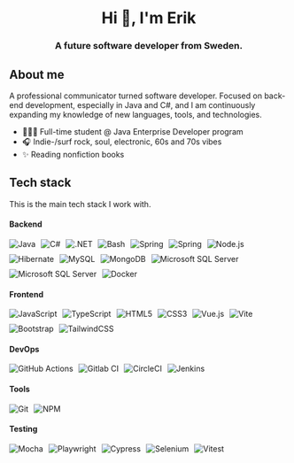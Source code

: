 <h1 align="center">Hi 👋, I'm Erik</h1>
<h3 align="center">A future software developer from Sweden. </h3>

## About me
A professional communicator turned software developer. Focused on back-end development, especially in Java and C#, and I am continuously expanding my knowledge of new languages, tools, and technologies.
- 👩🏻‍💻 Full-time student @ Java Enterprise Developer program
- 🎧 Indie-/surf rock, soul, electronic, 60s and 70s vibes
- ✨ Reading nonfiction books

## Tech stack 
This is the main tech stack I work with.

#### Backend
<div style="display: flex; flex-wrap: wrap; gap: 10px;">
      <img src="https://img.shields.io/badge/Java-%23ED8B00?logo=openjdk&logoColor=white" alt="Java"/>
        <img src="https://img.shields.io/badge/C%23-%23239120?logo=csharp&logoColor=white" alt="C#"/>
    <img src="https://img.shields.io/badge/.NET-5C2D91?logo=.net&logoColor=white" alt=".NET"/>
      <img src="https://img.shields.io/badge/Bash_Script-%23121011?logo=gnu-bash&logoColor=white" alt="Bash"/>
      <img src="https://img.shields.io/badge/Spring-%236DB33F?logo=spring&logoColor=white" alt="Spring"/>
        <img src="https://img.shields.io/badge/Apache%20Maven-C71A36?logo=Apache%20Maven&logoColor=white" alt="Spring"/>
      <img src="https://img.shields.io/badge/Node.js-339933?logo=node.js&logoColor=white" alt="Node.js"/>
  <img src="https://img.shields.io/badge/Hibernate-59666C?logo=hibernate&logoColor=white" alt="Hibernate"/>
    <img src="https://img.shields.io/badge/MySQL-4479A1?logo=mysql&logoColor=white" alt="MySQL"/>
      <img src="https://img.shields.io/badge/MongoDB-47A248?logo=mongodb&logoColor=white" alt="MongoDB"/>
      <img src="https://img.shields.io/badge/Microsoft%20SQL%20Server-CC2927?logo=microsoft%20sql%20server&logoColor=white" alt="Microsoft SQL Server"/>
       <img src="https://img.shields.io/badge/SQLite-%2307405e?logo=sqlite&badge/logoColor=white" alt="Microsoft SQL Server"/>
    <img src="https://img.shields.io/badge/Docker-2496ED?logo=docker&logoColor=white" alt="Docker"/>
</div>

#### Frontend
<div style="display: flex; flex-wrap: wrap; gap: 10px;">
    <img src="https://img.shields.io/badge/JavaScript-%23323330?logo=javascript&logoColor=%23F7DF1E" alt="JavaScript"/>
     <img src="https://img.shields.io/badge/TypeScript-%23007ACC.svg?logo=typescript&logoColor=white" alt="TypeScript"/>
    <img src="https://img.shields.io/badge/HTML5-E34F26?logo=html5&logoColor=white" alt="HTML5"/>
    <img src="https://img.shields.io/badge/CSS3-1572B6?logo=css3&logoColor=white" alt="CSS3"/>
      <img src="https://img.shields.io/badge/Vue.js-%2335495e?logo=vuedotjs&logoColor=%234FC08D" alt="Vue.js"/>
        <img src="https://img.shields.io/badge/vite-%23646CFF?logo=vite&logoColor=white" alt="Vite"/>
    <img src="https://img.shields.io/badge/Bootstrap-7952B3?logo=bootstrap&logoColor=white" alt="Bootstrap"/>
    <img src="https://img.shields.io/badge/TailwindCSS-06B6D4?logo=tailwindcss&logoColor=white" alt="TailwindCSS"/>
</div>

#### DevOps
<div style="display: flex; flex-wrap: wrap; gap: 10px;">
    <img src="https://img.shields.io/badge/GitHub_Actions-2088FF?logo=github-actions&logoColor=white" alt="GitHub Actions"/>
   <img src="https://img.shields.io/badge/Gitlab%20CI-%23181717?logo=gitlab&logoColor=white" alt="Gitlab CI"/>
    <img src="https://img.shields.io/badge/CircleCI-343434?logo=circleci&logoColor=white" alt="CircleCI"/>
   <img src="https://img.shields.io/badge/jenkins-%232C5263?logo=jenkins&logoColor=white" alt="Jenkins"/>
</div>

#### Tools
<div style="display: flex; flex-wrap: wrap; gap: 10px;">
    <img src="https://img.shields.io/badge/Git-F05032?logo=git&logoColor=white" alt="Git"/>
    <img src="https://img.shields.io/badge/NPM-CB3837?logo=npm&logoColor=white" alt="NPM"/>
</div>

#### Testing
<div style="display: flex; flex-wrap: wrap; gap: 10px;">
    <img src="https://img.shields.io/badge/-mocha-%238D6748?logo=mocha&logoColor=white" alt="Mocha"/>
      <img src="https://img.shields.io/badge/Playwright-%232EAD33?logo=playwright&logoColor=white" alt="Playwright"/>
      <img src="https://img.shields.io/badge/Cypress-17202C?logo=cypress&logoColor=white" alt="Cypress"/>
      <img src="https://img.shields.io/badge/selenium-%43B02A?logo=selenium&logoColor=white" alt="Selenium"/>
        <img src="https://img.shields.io/badge/Vitest-252529?logo=vitest&logoColor=white" alt="Vitest"/>
</div>

